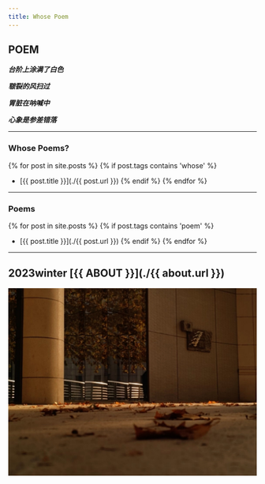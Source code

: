 ```yaml
---
title: Whose Poem
---
```


## POEM
***台阶上涂满了白色***

***皲裂的风扫过***

***胃脏在呐喊中***

***心象是参差错落***

-----
### Whose Poems?
{% for post in site.posts %}
{% if post.tags contains 'whose' %}
* [{{ post.title }}](./{{ post.url }})
{% endif %}
{% endfor %}

----

### Poems
{% for post in site.posts %}
{% if post.tags contains 'poem' %}
* [{{ post.title }}](./{{ post.url }})
{% endif %}
{% endfor %}

----------

## 2023winter [{{ ABOUT }}](./{{ about.url }})

![main tower's autumn](./image/shier's-autumn.jpg)

